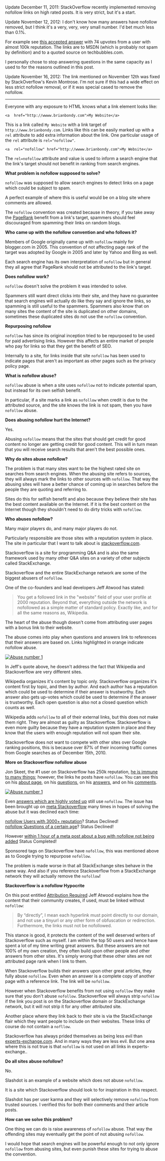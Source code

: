 Update December 11, 2011: StackOverflow recently implemented removing nofollow links on high rated posts.  It is very strict, but it's a start.

Update November 12, 2012: I don't know how many answers have nofollow removed, but I think it's a very, very, very small number. I'd bet much less than 0.1%.

For example see [this accepted answer][acp] with 74 upvotes from a user with almost 100k reputation. The links are to MSDN (which is probably not spam by definition) and to a quoted source on techbubbles.com.

I personally chose to stop answering questions in the same capacity as I used to for the reasons outlined in this post.

Update November 16, 2012: The link mentioned on November 12th was fixed by StackOverflow's Kevin Montrose.  I'm not sure if this had a wide effect on less strict nofollow removal, or if it was special cased to remove the nofollow.

---

Everyone with any exposure to HTML knows what a link element looks like:

    <a  href="http://wwww.brianbondy.com">My Website</a>

This is a link called `My Website` with a link target of `http://www.brianbondy.com`. 
Links like this can be easily marked up with a `rel` attribute to add extra information about the link.
One particular usage of the `rel` attribute is `rel="nofollow"`.

    <a  rel="nofollow" href="http://wwww.brianbondy.com">My Website</a>
  
The `rel=nofollow` attribute and value is used to inform a search engine that the link's target should not benefit in ranking from search engines.


**What problem is nofollow supposed to solve?**

`nofollow` was supposed to allow search engines to detect links on a page which could be subject to spam.  

A perfect example of where this is useful would be on a blog site where comments are allowed.  

The `nofollow` convention was created because in theory, if you take away the [PageRank][14] benefit from a link's target, spammers should feel discouraged from spamming their links on random blogs.

**Who came up with the nofollow convention and who follows it?**

Members of Google originally came up with `nofollow` mainly for blogger.com in 2005.
This convention of not affecting page rank of the target was adopted by Google in 2005 and later by Yahoo and Bing as well.

Each search engine has its own interpretation of `nofollow` but in general they all agree that PageRank should not be attributed to the link's target.

**Does nofollow work?**

`nofollow` doesn't solve the problem it was intended to solve.

Spammers still want direct clicks into their site, and they have no guarantee that search engines will actually do like they say and ignore the links, so spamming is still useful to the spammers.
Spammers also know that on many sites the content of the site is duplicated on other domains, sometimes these duplicated sites do not use the `nofollow` convention.

**Repurposing nofollow**

`nofollow` has since its original inception tried to be repurposed to be used for paid advertising links.  However this affects an entire market of people who pay for links so that they get the benefit of SEO.

Internally to a site, for links inside that site `nofollow` has been used to indicate pages that aren't as important as other pages such as the privacy policy page.

**What is nofollow abuse?**

`nofollow` abuse is when a site uses `nofollow` not to indicate potential spam, but instead for its own selfish benefit.

In particular, if a site marks a link as `nofollow` when credit is due to the attributed source, and the site knows the link is not spam, then you have `nofollow` abuse. 

**Does abusing nofollow hurt the Internet?**

Yes.  

Abusing `nofollow` means that the sites that should get credit for good content no longer are getting credit for good content.
This will in turn mean that you will receive search results that aren't the best possible ones.

**Why do sites abuse nofollow?**

The problem is that many sites want to be the highest rated site on searches from search engines.  When the abusing site refers to sources, they will always mark the links to other sources with `nofollow`.
That way the abusing sites will have a better chance of coming up in searches before the people they are quoting and referring to.

Sites do this for selfish benefit and also because they believe their site has the best content available on the Internet.  If it is the best content on the Internet though they shouldn't need to do dirty tricks with `nofollow`.  

**Who abuses nofollow?**

Many major players do, and many major players do not.
  
Particularly responsible are those sites with a reputation system in place. 
The site in particular that I want to talk about is [stackoverflow.com][9].  

Stackoverflow is a site for programming Q&A and is also the same framework used by many other Q&A sites on a variety of other subjects called StackExchange.  

Stackoverflow and the entire StackExchange network are some of the biggest abusers of `nofollow`.  

One of the co-founders and lead developers Jeff Atwood has stated:

> You get a followed link in the "website" field of your user profile at 2000 reputation. 
> Beyond that, everything outside the network is nofollowed as a simple matter of standard policy. 
> Exactly like, and for all the same reasons as, Wikipedia.

The heart of the abuse though doesn't come from attributing user pages with a bonus link to their website.   

The abuse comes into play when questions and answers link to references that their answers are based on.  Links highlighted in orange indicate nofollow abuse.  

[![Abuse number 1][img_abuse1]][13]


In Jeff's quote above, he doesn't address the fact that Wikipedia and Stackoverflow are very different sites.  

Wikipedia organizes it's content by topic only. 
Stackoverflow organizes it's content first by topic, and then by author.  And each author has a reputation which could be used to determine if their answer is trustworthy.  Each answer also gets up-votes which could be used to determine if the answer is trustworthy.  Each open question is also not a closed question which counts as well.

Wikipedia adds `nofollow` to all of their external links, but this does not make them right.  They are almost as guilty as Stackoverflow.
Stackoverflow is even more guilty because they have a reputation system in place and they know that the users with enough reputation will not spam their site.

Stackoverflow does not want to compete with other sites over Google ranking positions, this is because over 87% of their incoming traffic comes from Google searches as of December 15th, 2010.

**More on Stackoverflow nofollow abuse**

Jon Skeet, the #1 user on Stackoverflow has 250k reputation, [he is immune to many things][11]; however, the links he posts have `nofollow`.
You can see this on his [about page][1], on his [questions][2], on his [answers][3], and on his [comments][4].

[![Abuse number 1][img_abuse2]][12]

Even [answers which are highly voted up][3] still use `nofollow`.
The issue has been brought up on [meta Stackoverflow][6] many times in hopes of solving the abuse but it was declined each time: 

[nofollow Users with 3000+ reputation][7]? Status Declined!   
[nofollow Questions of a certain age][5]? Status Declined!  

However [within 1 hour of a meta post about a bug with nofollow not being added][8] Status Completed!  

Sponsored tags on Stackoverflow have `nofollow`, this was mentioned above as to Google trying to repurpose `nofollow`.

The problem is made worse in that all StackExchange sites behave in the same way.  And also if you reference Stackoverflow from a StackExchange network they will actually remove the `nofollow`!

**Stackoverflow is a nofollow Hypocrite**

On this post entitled [Attribution Required][10] Jeff Atwood explains how the content that their community creates, if used, must be linked without `nofollow`:
    
> By “directly”, I mean each hyperlink must point directly to our domain, and not use a tinyurl or any other form of obfuscation or redirection. Furthermore, the links must not be nofollowed.

This stance is good, it protects the content of the well deserved writers of Stackoverflow such as myself.  I am within the top 50 users and hence have spent a lot of my time writing great answers.  But these answers are not 100% of my own creation, they often build upon other people and other answers from other sites.  It's simply wrong that these other sites are not attributed page rank when I link to them.

When Stackoverflow builds their answers upon other great articles, they fully abuse `nofollow`.   Even when an answer is a complete copy of another page with a reference link.  The link will be `nofollow`.  

However when Stackoverflow benefits from not using `nofollow` they make sure that you don't abuse `nofollow`.  Stackoverflow will always strip `nofollow` if the link you post is on the Stackoverflow domain or StackExchange network, but it will not strip it for any other attributed site.

Another place where they link back to their site is via the StackExchange flair which they want people to include on their websites.  These links of course do not contain a `nofllow`.

Stackoverflow has always prided themselves as being less evil than [experts-exchange.com][15].  And in many ways they are less evil.  But one area where this is not true is that `nofollow` is not used on all links in experts-exchange..

**Do all sites abuse nofollow?**

No.

Slashdot is an example of a website which does not abuse `nofollow`.  

It is a site which Stackoverflow should look to for inspiration in this respect.  

Slashdot has per user karma and they will selectively remove `nofollow` from trusted sources.
I verified this for both their comments and their article posts.

**How can we solve this problem?**

One thing we can do is raise awareness of `nofollow` abuse.  That way the offending sites may eventually get the point of not abusing `nofollow`.

I would hope that search engines will be powerful enough to not only ignore `nofollow` from abusing sites, but even punish these sites for trying to abuse the convention.

[1]: http://stackoverflow.com/users/22656/jon-skeet
[2]: http://stackoverflow.com/questions/215548/whats-the-hardest-or-most-misunderstood-aspect-of-linq
[3]: http://stackoverflow.com/questions/247621/what-are-the-correct-version-numbers-for-c/247623#247623
[4]: http://stackoverflow.com/questions/253757/why-events-cant-be-used-in-the-same-way-in-derived-classes-as-in-the-base-class/253803#253803
[5]: http://meta.stackoverflow.com/questions/51136/remove-nofollow-on-links-at-a-certain-age
[6]: http://meta.stackoverflow.com
[7]: http://meta.stackoverflow.com/questions/6905/can-we-not-relnofollow-links-in-profile-about-me-for-users-with-3000-rep
[8]: http://meta.stackoverflow.com/questions/69879/comment-nofollow-exploit
[9]: http://www.stackoverflow.com
[10]: http://blog.stackoverflow.com/2009/06/attribution-required/
[11]: http://meta.stackoverflow.com/questions/9134/jon-skeet-facts/9182#9182
[12]: http://stackoverflow.com/users/22656/jon-skeet
[13]: http://stackoverflow.com/questions/588004/is-javascripts-math-broken/588014#588014
[14]: http://en.wikipedia.org/wiki/PageRank
[15]: http://experts-exchange.com
[acp]: http://stackoverflow.com/questions/2660355/net-4-0-has-a-new-gac-why/2660366#2660366

[img_abuse1]: http://www.brianbondy.com/static/img/nofollow_abuse/NoFollowAbuse1.png
[img_abuse2]: http://www.brianbondy.com/static/img/nofollow_abuse/NoAbuse2.png

